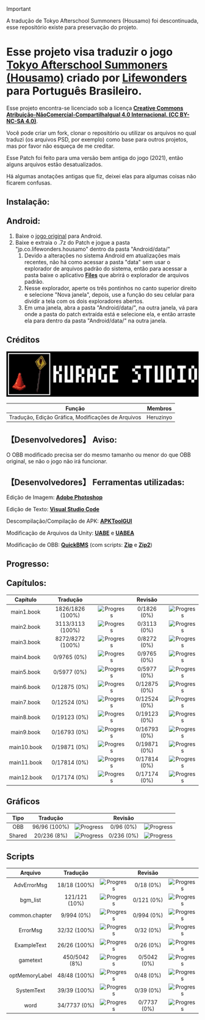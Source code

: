 > [!IMPORTANT]
> A tradução de Tokyo Afterschool Summoners (Housamo) foi descontinuada, esse repositório existe para preservação do projeto.

# Esse projeto visa traduzir o jogo [Tokyo Afterschool Summoners (Housamo)](https://housamo.jp/en/) criado por [Lifewonders](https://www.lifewonders.co.jp/?lang=en) para Português Brasileiro.

Esse projeto encontra-se licenciado sob a licença **[Creative Commons Atribuição-NãoComercial-CompartilhaIgual 4.0 Internacional. (CC BY-NC-SA 4.0)](https://creativecommons.org/licenses/by-nc-sa/4.0/deed.pt-br)**.

Você pode criar um fork, clonar o repositório ou utilizar os arquivos no qual traduzi (os arquivos PSD, por exemplo) como base para outros projetos, mas por favor não esqueça de me creditar.

Esse Patch foi feito para uma versão bem antiga do jogo (2021), então alguns arquivos estão desatualizados.

Há algumas anotações antigas que fiz, deixei elas para algumas coisas não ficarem confusas.

## Instalação:<br><br>Android:
1. Baixe o [jogo original](https://play.google.com/store/apps/details?id=jp.co.lifewonders.housamo) para Android.
2. Baixe e extraia o .7z do Patch e jogue a pasta "jp.co.lifewonders.housamo" dentro da pasta "Android/data/"
    1. Devido a alterações no sistema Android em atualizações mais recentes, não há como acessar a pasta "data" sem usar o explorador de arquivos padrão do sistema, então para acessar a pasta baixe o aplicativo **[Files](https://play.google.com/store/apps/details?id=com.marc.files)** que abrirá o explorador de arquivos padrão.
    2. Nesse explorador, aperte os três pontinhos no canto superior direito e selecione "Nova janela", depois, use a função do seu celular para dividir a tela com os dois exploradores abertos.
    3. Em uma janela, abra a pasta "Android/data/", na outra janela, vá para onde a pasta do patch extraída está e selecione ela, e então arraste ela para dentro da pasta "Android/data/" na outra janela.

## Créditos
![](https://raw.githubusercontent.com/Heruzinyo/EchoPTBR/main/Promotional/KURAGE%20STUDIO/KURAGE%20STUDIO%20Logo%20Horizontal.png)

|                     **Função**                     | **Membros** |
| :------------------------------------------------: | :---------: |
| Tradução, Edição Gráfica, Modificações de Arquivos |  Heruzinyo  |

## 【Desenvolvedores】 Aviso:
O OBB modificado precisa ser do mesmo tamanho ou menor do que OBB original, se não o jogo não irá funcionar.

## 【Desenvolvedores】 Ferramentas utilizadas:
Edição de Imagem: **[Adobe Photoshop](https://www.reddit.com/r/GenP/)**

Edição de Texto: **[Visual Studio Code](https://code.visualstudio.com)**

Descompilação/Compilação de APK: **[APKToolGUI](https://github.com/AndnixSH/APKToolGUI)**

Modificação de Arquivos da Unity: **[UABE](https://github.com/SeriousCache/UABE)** e **[UABEA](https://github.com/nesrak1/UABEA)**

Modificação de OBB: **[QuickBMS](https://aluigi.altervista.org/quickbms.htm)** (com scripts: **[Zip](https://aluigi.altervista.org/bms/zip.bms)** e **[Zip2](https://aluigi.altervista.org/bms/zip2.bms)**)

## Progresso:<br><br>Capítulos:
| **Capítulo** |   **Tradução**   |                                                       | **Revisão**  |                                                     |
| :----------: | :--------------: | :---------------------------------------------------: | :----------: | :-------------------------------------------------: |
|  main1.book  | 1826/1826 (100%) | ![Progress](https://progress-bar.dev/100/?&width=150) | 0/1826 (0%)  | ![Progress](https://progress-bar.dev/0/?&width=150) |
|  main2.book  | 3113/3113 (100%) | ![Progress](https://progress-bar.dev/100/?&width=150) | 0/3113 (0%)  | ![Progress](https://progress-bar.dev/0/?&width=150) |
|  main3.book  | 8272/8272 (100%) | ![Progress](https://progress-bar.dev/100/?&width=150) | 0/8272 (0%)  | ![Progress](https://progress-bar.dev/0/?&width=150) |
|  main4.book  |   0/9765 (0%)    |  ![Progress](https://progress-bar.dev/0/?&width=150)  | 0/9765 (0%)  | ![Progress](https://progress-bar.dev/0/?&width=150) |
|  main5.book  |   0/5977 (0%)    |  ![Progress](https://progress-bar.dev/0/?&width=150)  | 0/5977 (0%)  | ![Progress](https://progress-bar.dev/0/?&width=150) |
|  main6.book  |   0/12875 (0%)   |  ![Progress](https://progress-bar.dev/0/?&width=150)  | 0/12875 (0%) | ![Progress](https://progress-bar.dev/0/?&width=150) |
|  main7.book  |   0/12524 (0%)   |  ![Progress](https://progress-bar.dev/0/?&width=150)  | 0/12524 (0%) | ![Progress](https://progress-bar.dev/0/?&width=150) |
|  main8.book  |   0/19123 (0%)   |  ![Progress](https://progress-bar.dev/0/?&width=150)  | 0/19123 (0%) | ![Progress](https://progress-bar.dev/0/?&width=150) |
|  main9.book  |   0/16793 (0%)   |  ![Progress](https://progress-bar.dev/0/?&width=150)  | 0/16793 (0%) | ![Progress](https://progress-bar.dev/0/?&width=150) |
| main10.book  |   0/19871 (0%)   |  ![Progress](https://progress-bar.dev/0/?&width=150)  | 0/19871 (0%) | ![Progress](https://progress-bar.dev/0/?&width=150) |
| main11.book  |   0/17814 (0%)   |  ![Progress](https://progress-bar.dev/0/?&width=150)  | 0/17814 (0%) | ![Progress](https://progress-bar.dev/0/?&width=150) |
| main12.book  |   0/17174 (0%)   |  ![Progress](https://progress-bar.dev/0/?&width=150)  | 0/17174 (0%) | ![Progress](https://progress-bar.dev/0/?&width=150) |

## Gráficos
| **Tipo** | **Tradução** |                                                       | **Revisão** |                                                     |
| :------: | :----------: | :---------------------------------------------------: | :---------: | :-------------------------------------------------: |
|   OBB    | 96/96 (100%) | ![Progress](https://progress-bar.dev/100/?&width=150) |  0/96 (0%)  | ![Progress](https://progress-bar.dev/0/?&width=150) |
|  Shared  | 20/236 (8%)  |  ![Progress](https://progress-bar.dev/8/?&width=150)  | 0/236 (0%)  | ![Progress](https://progress-bar.dev/0/?&width=150) |

## Scripts
|  **Arquivo**   | **Tradução**  |                                                       | **Revisão** |                                                     |
| :------------: | :-----------: | :---------------------------------------------------: | :---------: | :-------------------------------------------------: |
|  AdvErrorMsg   | 18/18 (100%)  | ![Progress](https://progress-bar.dev/100/?&width=150) |  0/18 (0%)  | ![Progress](https://progress-bar.dev/0/?&width=150) |
|    bgm_list    | 121/121 (10%) | ![Progress](https://progress-bar.dev/100/?&width=150) | 0/121 (0%)  | ![Progress](https://progress-bar.dev/0/?&width=150) |
| common.chapter |  9/994 (0%)   |  ![Progress](https://progress-bar.dev/0/?&width=150)  | 0/994 (0%)  | ![Progress](https://progress-bar.dev/0/?&width=150) |
|    ErrorMsg    | 32/32 (100%)  | ![Progress](https://progress-bar.dev/100/?&width=150) |  0/32 (0%)  | ![Progress](https://progress-bar.dev/0/?&width=150) |
|  ExampleText   | 26/26 (100%)  | ![Progress](https://progress-bar.dev/100/?&width=150) |  0/26 (0%)  | ![Progress](https://progress-bar.dev/0/?&width=150) |
|    gametext    | 450/5042 (8%) |  ![Progress](https://progress-bar.dev/8/?&width=150)  | 0/5042 (0%) | ![Progress](https://progress-bar.dev/0/?&width=150) |
| optMemoryLabel | 48/48 (100%)  | ![Progress](https://progress-bar.dev/100/?&width=150) |  0/48 (0%)  | ![Progress](https://progress-bar.dev/0/?&width=150) |
|   SystemText   | 39/39 (100%)  | ![Progress](https://progress-bar.dev/100/?&width=150) |  0/39 (0%)  | ![Progress](https://progress-bar.dev/0/?&width=150) |
|      word      | 34/7737 (0%)  |  ![Progress](https://progress-bar.dev/0/?&width=150)  | 0/7737 (0%) | ![Progress](https://progress-bar.dev/0/?&width=150) |
